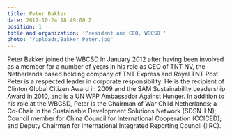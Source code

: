 ```yaml
---
title: Peter Bakker
date: 2017-10-24 18:49:00 Z
position: 1
title and organization: 'President and CEO, WBCSD '
photo: "/uploads/Bakker_Peter.jpg"
---
```


Peter Bakker joined the WBCSD in January 2012 after having been involved as a member for a number of years in his role as CEO of TNT NV, the Netherlands based holding company of TNT Express and Royal TNT Post. Peter is a respected leader in corporate responsibility. He is the recipient of Clinton Global Citizen Award in 2009 and the SAM Sustainability Leadership Award in 2010, and is a UN WFP Ambassador Against Hunger. In addition to his role at the WBCSD, Peter is the Chairman of War Child Netherlands; a Co-Chair in the Sustainable Development Solutions Network (SDSN-LN); Council member for China Council for International Cooperation (CCICED); and Deputy Chairman for International Integrated Reporting Council (IIRC).